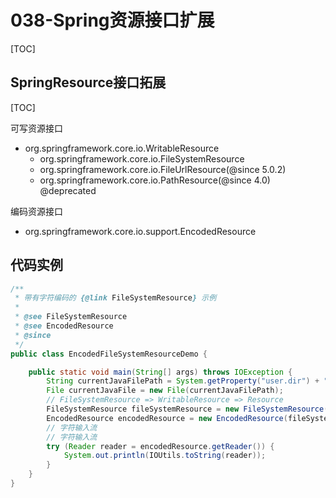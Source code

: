 # 038-Spring资源接口扩展

[TOC]

## SpringResource接口拓展

[TOC]

可写资源接口

- org.springframework.core.io.WritableResource
  - org.springframework.core.io.FileSystemResource
  - org.springframework.core.io.FileUrlResource(@since 5.0.2)
  - org.springframework.core.io.PathResource(@since 4.0) @deprecated

编码资源接口

- org.springframework.core.io.support.EncodedResource

## 代码实例

```java
/**
 * 带有字符编码的 {@link FileSystemResource} 示例
 *
 * @see FileSystemResource
 * @see EncodedResource
 * @since
 */
public class EncodedFileSystemResourceDemo {

    public static void main(String[] args) throws IOException {
        String currentJavaFilePath = System.getProperty("user.dir") + "/thinking-in-spring/resource/src/main/java/org/geekbang/thinking/in/spring/resource/EncodedFileSystemResourceDemo.java";
        File currentJavaFile = new File(currentJavaFilePath);
        // FileSystemResource => WritableResource => Resource
        FileSystemResource fileSystemResource = new FileSystemResource(currentJavaFilePath);
        EncodedResource encodedResource = new EncodedResource(fileSystemResource, "UTF-8");
        // 字符输入流
        // 字符输入流
        try (Reader reader = encodedResource.getReader()) {
            System.out.println(IOUtils.toString(reader));
        }
    }
}

```

